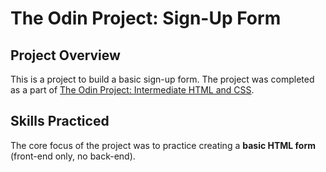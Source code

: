 # The Odin Project: Sign-Up Form

## Project Overview

This is a project to build a basic sign-up form. The project was completed as a part of [The Odin Project: Intermediate HTML and CSS](https://www.theodinproject.com/paths/full-stack-javascript/courses/intermediate-html-and-css).

## Skills Practiced

The core focus of the project was to practice creating a **basic HTML form** (front-end only, no back-end).